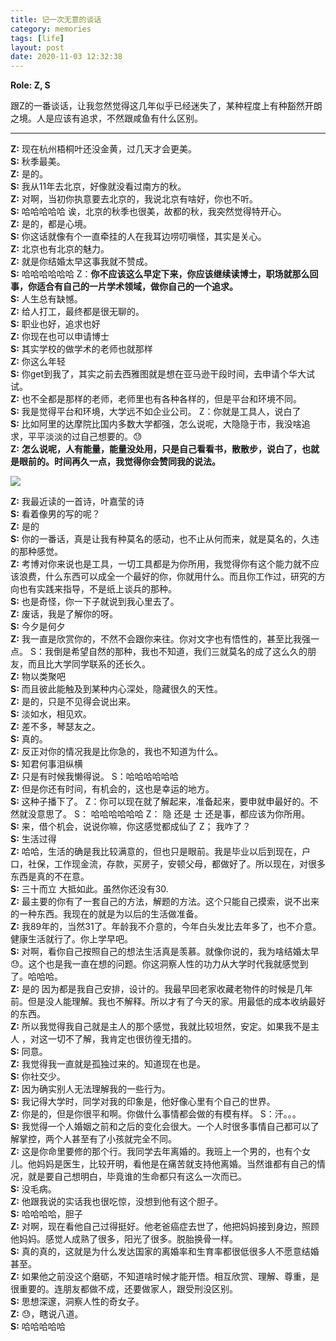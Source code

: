 ```yaml
---
title: 记一次无意的谈话
category: memories
tags: [life]
layout: post
date: 2020-11-03 12:32:38
---
```


**Role: Z, S**

跟Z的一番谈话，让我忽然觉得这几年似乎已经迷失了，某种程度上有种豁然开朗之境。人是应该有追求，不然跟咸鱼有什么区别。

<hr/>
  
**Z:** 现在杭州梧桐叶还没金黄，过几天才会更美。  
**S:** 秋季最美。  
**Z:** 是的。  
**S:** 我从11年去北京，好像就没看过南方的秋。  
**Z:** 对啊，当初你执意要去北京的，我说北京有啥好，你也不听。  
**S:** 哈哈哈哈哈 诶，北京的秋季也很美，故都的秋，我突然觉得特开心。  
**Z:** 是的，都是心境。  
**S:** 你这话就像有个一直牵挂的人在我耳边唠叨嗔怪，其实是关心。  
**Z:** 北京也有北京的魅力。  
**Z:** 就是你结婚太早这事我就不赞成。  
**S:** 哈哈哈哈哈哈
Z：**你不应该这么早定下来，你应该继续读博士，职场就那么回事，你适合有自己的一片学术领域，做你自己的一个追求。**  
**S:** 人生总有缺憾。  
**Z:** 给人打工，最终都是很无聊的。  
**S:** 职业也好，追求也好  
**Z:** 你现在也可以申请博士  
**S:** 其实学校的做学术的老师也就那样  
**Z:** 你这么年轻  
**S:** 你get到我了，其实之前去西雅图就是想在亚马逊干段时间，去申请个华大试试。  
**Z:** 也不全都是那样的老师，老师里也有各种各样的，但是平台和环境不同。  
**S:** 我是觉得平台和环境，大学远不如企业公司。
Z：你就是工具人，说白了  
**S:** 比如阿里的达摩院比国内多数大学都强，怎么说呢，大隐隐于市，我没啥追求，平平淡淡的过自己想要的。😓  
**Z:** **怎么说呢，人有能量，能量没处用，只是自己看看书，散散步，说白了，也就是眼前的。时间再久一点，我觉得你会赞同我的说法。**

![]({{site.cdnurl}}/assets/yinshui/images/posts/conversion-mengyao.JPG)  
  
**Z:** 我最近读的一首诗，叶嘉莹的诗  
**S:** 看着像男的写的呢？  
**Z:** 是的  
**S:** 你的一番话，真是让我有种莫名的感动，也不止从何而来，就是莫名的，久违的那种感觉。  
**Z:** 考博对你来说也是工具，一切工具都是为你所用，我觉得你有这个能力就不应该浪费，什么东西可以成全一个最好的你，你就用什么。而且你工作过，研究的方向也有实践来指导，不是纸上谈兵的那种。  
**S:** 也是奇怪，你一下子就说到我心里去了。  
**Z:** 废话，我是了解你的呀。  
**S:** 今夕是何夕  
**Z:** 我一直是欣赏你的，不然不会跟你来往。你对文字也有悟性的，甚至比我强一点。
S：我倒是希望自然的那种，我也不知道，我们三就莫名的成了这么久的朋友，而且比大学同学联系的还长久。  
**Z:** 物以类聚吧  
**S:** 而且彼此能触及到某种内心深处，隐藏很久的天性。  
**Z:** 是的，只是不见得会说出来。  
**S:** 淡如水，相见欢。  
**Z:** 差不多，琴瑟友之。  
**S:** 真的。  
**Z:** 反正对你的情况我是比你急的，我也不知道为什么。  
**S:** 知君何事泪纵横  
**Z:** 只是有时候我懒得说。
S：哈哈哈哈哈哈  
**Z:** 但是你还有时间，有机会的，这也是幸运的地方。  
**S:** 这种子播下了。
Z：你可以现在就了解起来，准备起来，要申就申最好的。不然就没意思了。
S： 哈哈哈哈哈哈
Z： 隐 还是 士 还是事，都应该为你所用。  
**S:** 来，借个机会，说说你嘛，你这感觉都成仙了
Z； 我咋了？  
**S:** 生活过得  
**Z:** 哈哈，生活的确是我比较满意的，但也只是眼前。我是毕业以后到现在，户口，社保，工作现金流，存款，买房子，安顿父母，都做好了。所以现在，对很多东西是真的不在意。  
**S:** 三十而立 大抵如此。虽然你还没有30.  
**Z:** 最主要的你有了一套自己的方法，解题的方法。这个只能自己摸索，说不出来的一种东西。我现在的就是为以后的生活做准备。  
**Z:** 我89年的，当然31了。年龄我不介意的，今年白头发比去年多了，也不介意。健康生活就行了。你上学早吧。  
**S:** 对啊，看你自己按照自己的想法生活真是羡慕。就像你说的，我为啥结婚太早😓。这个也是我一直在想的问题。你这洞察人性的功力从大学时代我就感觉到了。哈哈哈。  
**Z:** 是的 因为都是我自己安排，设计的。我最早回老家收藏老物件的时候是几年前。但是没人能理解。我也不解释。所以才有了今天的家。用最低的成本收纳最好的东西。  
**Z:** 所以我觉得我自己就是主人的那个感觉，我就比较坦然，安定。如果我不是主人 ，对这一切不了解，我肯定也很彷徨无措的。  
**S:** 同意。  
**Z:** 我觉得我一直就是孤独过来的。知道现在也是。  
**S:** 你社交少。  
**Z:** 因为确实别人无法理解我的一些行为。  
**S:** 我记得大学时，同学对我的印象是，他好像心里有个自己的世界。  
**Z:** 你是的，但是你很平和啊。你做什么事情都会做的有模有样。
S：汗。。。  
**S:** 我觉得一个人婚姻之前和之后的变化会很大。一个人时很多事情自己都可以了解掌控，两个人甚至有了小孩就完全不同。  
**Z:** 这是你命里要修的那个行。我同学去年离婚的。我班上一个男的，也有个女儿。他妈妈是医生，比较开明，看他是在痛苦就支持他离婚。当然谁都有自己的情况，就是要自己想明白，毕竟谁的生命都只有这么一次而已。  
**S:** 没毛病。  
**Z:** 他跟我说的实话我也很吃惊，没想到他有这个胆子。  
**S:** 哈哈哈哈，胆子  
**Z:** 对啊，现在看他自己过得挺好。他老爸癌症去世了，他把妈妈接到身边，照顾他妈妈。感觉人成熟了很多，阳光了很多。脱胎换骨一样。  
**S:** 真的真的，这就是为什么发达国家的离婚率和生育率都很低很多人不愿意结婚甚至。  
**Z:** 如果他之前没这个磨砺，不知道啥时候才能开悟。相互欣赏、理解、尊重，是很重要的。连朋友都做不成，还要做家人，跟受刑没区别。  
**S:** 思想深邃，洞察人性的奇女子。  
**Z:** 😓，瞎说八道。  
**S:** 哈哈哈哈哈




















